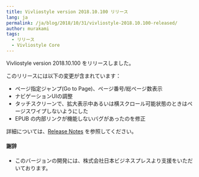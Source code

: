 ```yaml
---
title: Vivliostyle version 2018.10.100 リリース
lang: ja
permalink: /ja/blog/2018/10/31/vivliostyle-2018.10.100-released/
author: murakami
tags:
  - リリース
  - Vivliostyle Core
---
```


Vivliostyle version 2018.10.100 をリリースしました。

このリリースには以下の変更が含まれています：

- ページ指定ジャンプ(Go to Page)、ページ番号/総ページ数表示
- ナビゲーションUIの調整
- タッチスクリーンで、拡大表示中あるいは横スクロール可能状態のときはページスワイプしないようにした
- EPUB の内部リンクが機能しないバグがあったのを修正

詳細については、[Release Notes](https://github.com/vivliostyle/vivliostyle/releases) を参照してください。

#### 謝辞

- このバージョンの開発には、株式会社日本ビジネスプレスより支援をいただいております。
